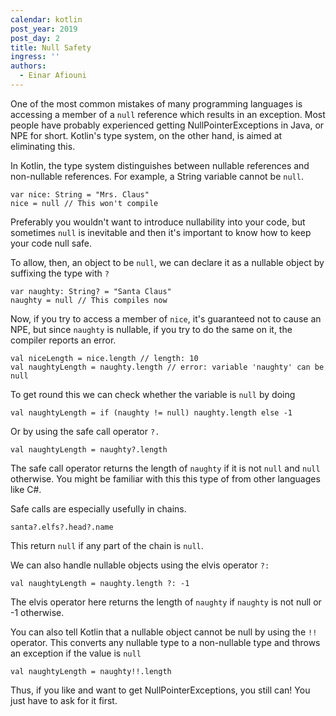 ```yaml
---
calendar: kotlin
post_year: 2019
post_day: 2
title: Null Safety
ingress: ''
authors:
  - Einar Afiouni
---
```

One of the most common mistakes of many programming languages is accessing a member of a `null` reference which results in an exception. Most people have probably experienced getting NullPointerExceptions in Java, or NPE for short. Kotlin's type system, on the other hand, is aimed at eliminating this.

In Kotlin, the type system distinguishes between nullable references and non-nullable references. For example, a String variable cannot be `null`.

```
var nice: String = "Mrs. Claus"
nice = null // This won't compile
```

Preferably you wouldn't want to introduce nullability into your code, but sometimes `null` is inevitable and then it's important to know how to keep your code null safe.

To allow, then, an object to be `null`, we can declare it as a nullable object by suffixing the type with `?`

```
var naughty: String? = "Santa Claus"
naughty = null // This compiles now
```

Now, if you try to access a member of `nice`, it's guaranteed not to cause an NPE, but since `naughty` is nullable, if you try to do the same on it, the compiler reports an error.

```
val niceLength = nice.length // length: 10
val naughtyLength = naughty.length // error: variable 'naughty' can be null
```

To get round this we can check whether the variable is `null` by doing

```
val naughtyLength = if (naughty != null) naughty.length else -1
```

Or by using the safe call operator `?.`

```
val naughtyLength = naughty?.length
```

The safe call operator returns the length of `naughty` if it is not `null` and `null` otherwise. You might be familiar with this this type of from other languages like C#.

Safe calls are especially usefully in chains.

```
santa?.elfs?.head?.name
```

This return `null` if any part of the chain is `null`.

We can also handle nullable objects using the elvis operator `?:`

```
val naughtyLength = naughty.length ?: -1
```

The elvis operator here returns the length of `naughty` if `naughty` is not null or -1 otherwise.

You can also tell Kotlin that a nullable object cannot be null by using the `!!` operator. This converts any nullable type to a non-nullable type and throws an exception if the value is `null`

```
val naughtyLength = naughty!!.length
```

Thus, if you like and want to get NullPointerExceptions, you still can! You just have to ask for it first.
